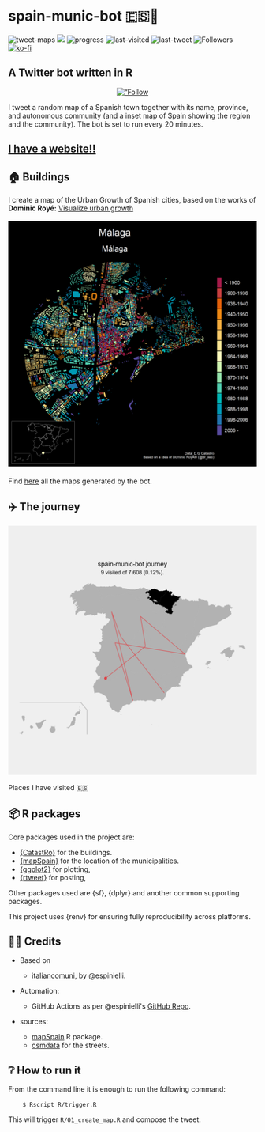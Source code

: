 # spain-munic-bot :es::robot:

![tweet-maps](https://github.com/dieghernan/spain-munic-bot/workflows/last-tweet/badge.svg)
![](https://img.shields.io/badge/active-since%202020%E2%80%9301%E2%80%9329-brightgreen)
![progress](https://img.shields.io/badge/dynamic/json?color=blue&label=progress&query=%2524.progress%5B%253A1%5D&url=https%253A%252F%252Fdieghernan.github.io%252Fspain-munic-bot%252Fassets%252Flasttweet.json)
![last-visited](https://img.shields.io/badge/dynamic/json?color=yellow&label=last%20visited&query=%2524.lastseen%5B%253A1%5D&url=https%253A%252F%252Fdieghernan.github.io%252Fspain-munic-bot%252Fassets%252Flasttweet.json&style=social)
![last-tweet](https://img.shields.io/badge/dynamic/json?color=yellow&label=last%20tweet&query=%2524.lasttweet%5B%253A1%5D&url=https%253A%252F%252Fdieghernan.github.io%252Fspain-munic-bot%252Fassets%252Flasttweet.json&style=social&logo=twitter)
![Followers](https://img.shields.io/twitter/follow/spainmunic?label=Followers&style=social)
[![ko-fi](https://img.shields.io/badge/buy%20me%20a%20coffee-donate-yellow.svg)](https://ko-fi.com/dieghernan)

## A Twitter bot written in R

<p align="center">
<a href="https://twitter.com/spainmunic"><img src="https://img.shields.io/badge/Follow-%40spainmunic-blue?style=flat&labelColor=1DA1F2&color=1DA1F2&logo=twitter&logoColor=white" alt=“Follow me" height=25 ></a>
</p>

I tweet a random map of a Spanish town together with its name, province, and
autonomous community (and a inset map of Spain showing the region and the
community). The bot is set to run every 20 minutes.

## [I have a website!!](https://dieghernan.github.io/spain-munic-bot/)

## **🏠 Buildings**

I create a map of the Urban Growth of Spanish cities, based on the works of
**Dominic Royé:** [Visualize urban growth](https://dominicroye.github.io/en/2019/visualize-urban-growth/)

![sample](/assets/img/sample.png)

Find [here](https://dieghernan.github.io/spain-munic-bot/journey) all the maps
generated by the bot.

## ✈️ The journey

![journey](/assets/img/journey.png)

Places I have visited :es:


## 📦 R packages

Core packages used in the project are:

-   [{CatastRo}](https://ropenspain.github.io/CatastRo/) for the buildings.
-   [{mapSpain}](https://ropenspain.github.io/mapSpain/) for the location of the
    municipalities.
-   [{ggplot2}](https://ggplot2.tidyverse.org/) for plotting,
-   [{rtweet}](https://docs.ropensci.org/rtweet/) for posting,

Other packages used are {sf}, {dplyr} and another common supporting packages.

This project uses {renv} for ensuring fully reproducibility across platforms.

## 🙌🏻 Credits

-   Based on

    -   [italiancomuni](https://twitter.com/italiancomuni), by \@espinielli.

-   Automation:

    -   GitHub Actions as per \@espinielli's [GitHub
        Repo](https://github.com/espinielli/italian-comuni-bot).

-   sources:

    -   [mapSpain](https://ropenspain.github.io/mapSpain/) R package.
    -   [osmdata](https://docs.ropensci.org/osmdata/) for the streets.

## :grey_question: How to run it

From the command line it is enough to run the following command:

        $ Rscript R/trigger.R

This will trigger `R/01_create_map.R` and compose the tweet.
